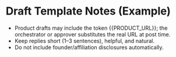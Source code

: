 # Draft Template Notes (Example)
- Product drafts may include the token {{PRODUCT_URL}}; the orchestrator or approver substitutes the real URL at post time.
- Keep replies short (1–3 sentences), helpful, and natural.
- Do not include founder/affiliation disclosures automatically.

